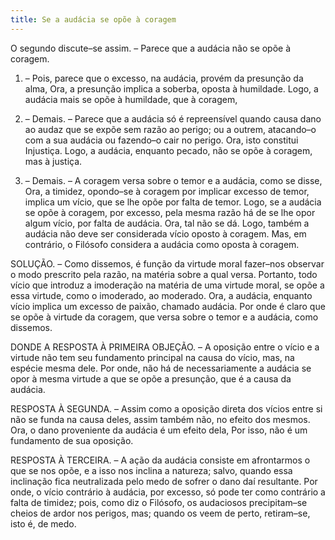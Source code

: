 ```yaml
---
title: Se a audácia se opõe à coragem
---
```


O segundo discute–se assim. – Parece que a audácia não se opõe à coragem.  

1. – Pois, parece que o excesso, na audácia, provém da presunção da alma, Ora, a presunção implica a soberba, oposta à humildade. Logo, a audácia mais se opõe à humildade, que à coragem, 

2. – Demais. – Parece que a audácia só é repreensível quando causa dano ao audaz que se expõe sem razão ao perigo; ou a outrem, atacando–o com a sua audácia ou fazendo–o cair no perigo. Ora, isto constitui Injustiça. Logo, a audácia, enquanto pecado, não se opõe à coragem, mas à justiça.  

3. – Demais. – A coragem versa sobre o temor e a audácia, como se disse, Ora, a timidez, opondo–se à coragem por implicar excesso de temor, implica um vício, que se lhe opõe por falta de temor. Logo, se a audácia se opõe à coragem, por excesso, pela mesma razão há de se lhe opor algum vício, por falta de audácia. Ora, tal não se dá. Logo, também a audácia não deve ser considerada vício oposto à coragem.  Mas, em contrário, o Filósofo considera a audácia como oposta à coragem.  

SOLUÇÃO. – Como dissemos, é função da virtude moral fazer–nos observar o modo prescrito pela razão, na matéria sobre a qual versa. Portanto, todo vício que introduz a imoderação na matéria de uma virtude moral, se opõe a essa virtude, como o imoderado, ao moderado. Ora, a audácia, enquanto vício implica um excesso de paixão, chamado audácia. Por onde é claro que se opõe à virtude da coragem, que versa sobre o temor e a audácia, como dissemos.  

DONDE A RESPOSTA À PRIMEIRA OBJEÇÃO. – A oposição entre o vício e a virtude não tem seu fundamento principal na causa do vício, mas, na espécie mesma dele. Por onde, não há de necessariamente a audácia se opor à mesma virtude a que se opõe a presunção, que é a causa da audácia.  

RESPOSTA À SEGUNDA. – Assim como a oposição direta dos vícios entre si não se funda na causa deles, assim também não, no efeito dos mesmos. Ora, o dano proveniente da audácia é um efeito dela, Por isso, não é um fundamento de sua oposição.  

RESPOSTA À TERCEIRA. – A ação da audácia consiste em afrontarmos o que se nos opõe, e a isso nos inclina a natureza; salvo, quando essa inclinação fica neutralizada pelo medo de sofrer o dano daí resultante. Por onde, o vício contrário à audácia, por excesso, só pode ter como contrário a falta de timidez; pois, como diz o Filósofo, os audaciosos precipitam–se cheios de ardor nos perigos, mas; quando os veem de perto, retiram–se, isto é, de medo.